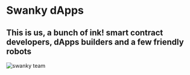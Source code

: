 # Swanky dApps <br/>
## This is us, a bunch of ink! smart contract developers, dApps builders and a few friendly robots
![swanky team](https://github.com/swanky-dapps/.github/blob/main/group_of_nerds_and_robots.png)
